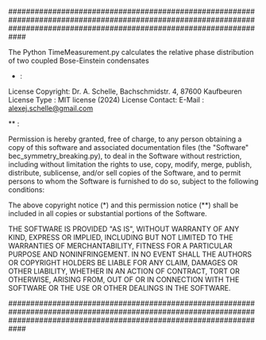 ############################################################################################################################################################################
                                                                                                                                              																										  
   The Python TimeMeasurement.py calculates the relative phase distribution of two coupled Bose-Einstein condensates 
 
  * :
 
   License Copyright:  Dr. A. Schelle, Bachschmidstr. 4, 87600 Kaufbeuren 
   License Type :      MIT license (2024)
   License Contact:    E-Mail : alexej.schelle@gmail.com
 
   ** : 

   Permission is hereby granted, free of charge, to any person obtaining a copy of this software and associated documentation files 
   (the "Software" bec_symmetry_breaking.py), to deal in the Software without restriction, including without limitation the rights to use, 
   copy, modify, merge, publish, distribute, sublicense, and/or sell copies of the Software, and to permit persons to whom the Software is 
   furnished to do so, subject to the following conditions:
 
   The above copyright notice (*) and this permission notice (**) shall be included in all copies or substantial portions of the Software.
 
   THE SOFTWARE IS PROVIDED "AS IS", WITHOUT WARRANTY OF ANY KIND, EXPRESS OR IMPLIED, INCLUDING BUT NOT LIMITED TO THE WARRANTIES OF MERCHANTABILITY, 
   FITNESS FOR A PARTICULAR PURPOSE AND NONINFRINGEMENT. IN NO EVENT SHALL THE AUTHORS OR COPYRIGHT HOLDERS BE LIABLE FOR ANY CLAIM, DAMAGES OR OTHER LIABILITY, 
   WHETHER IN AN ACTION OF CONTRACT, TORT OR OTHERWISE, ARISING FROM, OUT OF OR IN CONNECTION WITH THE SOFTWARE OR THE USE OR OTHER DEALINGS IN THE SOFTWARE.


############################################################################################################################################################################
